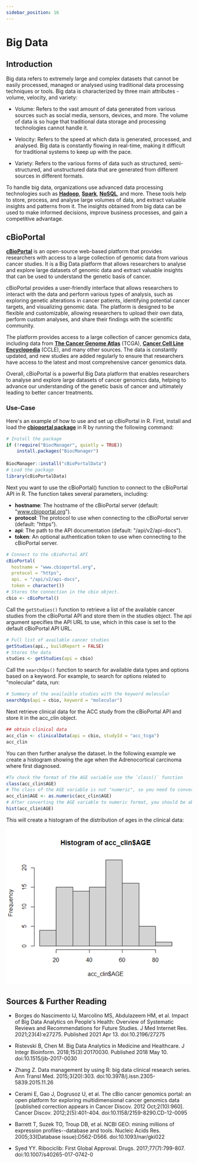 ```yaml
---
sidebar_position: 16
---
```

# Big Data

## Introduction

Big data refers to extremely large and complex datasets that cannot be easily processed, managed or analysed using traditional data processing techniques or tools. Big data is characterized by three main attributes - volume, velocity, and variety:

- Volume: Refers to the vast amount of data generated from various sources such as social media, sensors, devices, and more. The volume of data is so huge that traditional data storage and processing technologies cannot handle it.

- Velocity: Refers to the speed at which data is generated, processed, and analysed. Big data is constantly flowing in real-time, making it difficult for traditional systems to keep up with the pace.

- Variety: Refers to the various forms of data such as structured, semi-structured, and unstructured data that are generated from different sources in different formats.

To handle big data, organizations use advanced data processing technologies such as [**Hadoop**](https://hadoop.apache.org/), [**Spark**](https://spark.apache.org/), [**NoSQL**](hhttps://de.wikipedia.org/wiki/NoSQL), and more. 
These tools help to store, process, and analyse large volumes of data, and extract valuable insights and patterns from it. 
The insights obtained from big data can be used to make informed decisions, improve business processes, and gain a competitive advantage.

## cBioPortal

[**cBioPortal**](https://www.cbioportal.org/) is an open-source web-based platform that provides researchers with access to a large collection of genomic data from various cancer studies. 
It is a Big Data platform that allows researchers to analyse and explore large datasets of genomic data and extract valuable insights that can be used to understand the genetic basis of cancer.

cBioPortal provides a user-friendly interface that allows researchers to interact with the data and perform various types of analysis, such as exploring genetic alterations in cancer patients, identifying potential cancer targets, and visualizing genomic data. 
The platform is designed to be flexible and customizable, allowing researchers to upload their own data, perform custom analyses, and share their findings with the scientific community.

The platform provides access to a large collection of cancer genomics data, including data from [**The Cancer Genome Atlas**](https://www.cancer.gov/ccg/research/genome-sequencing/tcga) (TCGA), [**Cancer Cell Line Encyclopedia**](https://sites.broadinstitute.org/ccle/) (CCLE), and many other sources. 
The data is constantly updated, and new studies are added regularly to ensure that researchers have access to the latest and most comprehensive cancer genomics data.

Overall, cBioPortal is a powerful Big Data platform that enables researchers to analyse and explore large datasets of cancer genomics data, helping to advance our understanding of the genetic basis of cancer and ultimately leading to better cancer treatments.

### Use-Case

Here's an example of how to use and set up cBioPortal in R.
First, install and load the [**cbioportal package**](https://bioconductor.org/packages/release/bioc/html/cBioPortalData.html) in R by running the following command:
```r
# Install the package
if (!require("BiocManager", quietly = TRUE))
    install.packages("BiocManager")

BiocManager::install("cBioPortalData")
# Load the package
library(cBioPortalData)
```
Next you want to use the cBioPortal() function to connect to the cBioPortal API in R. The function takes several parameters, including:

- **hostname**: The hostname of the cBioPortal server (default: "www.cbioportal.org").
- **protocol**: The protocol to use when connecting to the cBioPortal server (default: "https").
- **api**: The path to the API documentation (default: "/api/v2/api-docs").
- **token**: An optional authentication token to use when connecting to the cBioPortal server.

```r
# Connect to the cBioPortal API
cBioPortal(
  hostname = "www.cbioportal.org",
  protocol = "https",
  api. = "/api/v2/api-docs",
  token = character())
# Stores the connection in the cbio object.  
cbio <- cBioPortal()
```
Call the `getStudies()` function to retrieve a list of the available cancer studies from the cBioPortal API and store them in the studies object. 
The api argument specifies the API URL to use, which in this case is set to the default cBioPortal API URL.
```r
# Full list of available cancer studies
getStudies(api., buildReport = FALSE)
# Stores the data
studies <- getStudies(api = cbio)
```
Call the `searchOps()` function to search for available data types and options based on a keyword. 
For example, to search for options related to "molecular" data, run:

```r
# Summary of the availaible studies with the keyword molecular
searchOps(api = cbio, keyword = "molecular")
```
Next retrieve clinical data for the ACC study from the cBioPortal API and store it in the acc_clin object.
```r
## obtain clinical data
acc_clin <- clinicalData(api = cbio, studyId = "acc_tcga")
acc_clin
```
You can then further analyse the dataset. In the following example we create a histogram showing the age when the Adrenocortical carcinoma where first diagnosed.

```r
#To check the format of the AGE variable use the `class()` function
class(acc_clin$AGE)
# The class of the AGE variable is not "numeric", so you need to convert it to a numeric format. You can use the `as.numeric()` function to do this:
acc_clin$AGE <- as.numeric(acc_clin$AGE)
# After converting the AGE variable to numeric format, you should be able to create a histogram using the hist() function:
hist(acc_clin$AGE)
```

This will create a histogram of the distribution of ages in the clinical data:

![](./Images/BigDataAge.png "BigDataAge")  

## Sources & Further Reading

- Borges do Nascimento IJ, Marcolino MS, Abdulazeem HM, et al. Impact of Big Data Analytics on People's Health: Overview of Systematic Reviews and Recommendations for Future Studies. J Med Internet Res. 2021;23(4):e27275. Published 2021 Apr 13. doi:10.2196/27275

- Ristevski B, Chen M. Big Data Analytics in Medicine and Healthcare. J Integr Bioinform. 2018;15(3):20170030. Published 2018 May 10. doi:10.1515/jib-2017-0030

- Zhang Z. Data management by using R: big data clinical research series. Ann Transl Med. 2015;3(20):303. doi:10.3978/j.issn.2305-5839.2015.11.26

- Cerami E, Gao J, Dogrusoz U, et al. The cBio cancer genomics portal: an open platform for exploring multidimensional cancer genomics data [published correction appears in Cancer Discov. 2012 Oct;2(10):960]. Cancer Discov. 2012;2(5):401-404. doi:10.1158/2159-8290.CD-12-0095

- Barrett T, Suzek TO, Troup DB, et al. NCBI GEO: mining millions of expression profiles--database and tools. Nucleic Acids Res. 2005;33(Database issue):D562-D566. doi:10.1093/nar/gki022

- Syed YY. Ribociclib: First Global Approval. Drugs. 2017;77(7):799-807. doi:10.1007/s40265-017-0742-0